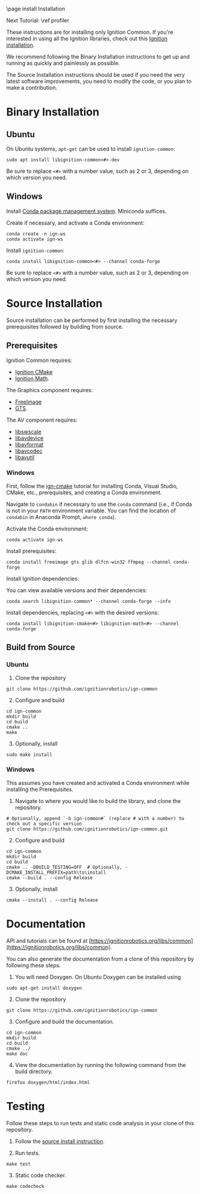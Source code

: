 \page install Installation

Next Tutorial: \ref profiler

These instructions are for installing only Ignition Common.
If you're interested in using all the Ignition libraries, check out this [Ignition installation](https://ignitionrobotics.org/docs/latest/install).

We recommend following the Binary Installation instructions to get up and running as quickly and painlessly as possible.

The Source Installation instructions should be used if you need the very latest software improvements, you need to modify the code, or you plan to make a contribution.

# Binary Installation

## Ubuntu

On Ubuntu systems, `apt-get` can be used to install `ignition-common`:
```
sudo apt install libignition-common<#>-dev
```

Be sure to replace `<#>` with a number value, such as 2 or 3, depending on
which version you need.

## Windows

Install [Conda package management system](https://docs.conda.io/projects/conda/en/latest/user-guide/install/download.html).
Miniconda suffices.

Create if necessary, and activate a Conda environment:
```
conda create -n ign-ws
conda activate ign-ws
```

Install `ignition-common`:
```
conda install libignition-common<#> --channel conda-forge
```

Be sure to replace `<#>` with a number value, such as 2 or 3, depending on
which version you need.

# Source Installation

Source installation can be performed by first installing the necessary
prerequisites followed by building from source.

## Prerequisites

Ignition Common requires:

  * [Ignition CMake](https://ignitionrobotics.org/libs/cmake)
  * [Ignition Math](https://ignitionrobotics.org/libs/math).

The Graphics component requires:

  * [FreeImage](http://freeimage.sourceforge.net/)
  * [GTS](http://gts.sourceforge.net/).

The AV component requires:

  * [libswscale](https://www.ffmpeg.org/libswscale.html)
  * [libavdevice](https://www.ffmpeg.org/libavdevice.html)
  * [libavformat](https://www.ffmpeg.org/libavformat.html)
  * [libavcodec](https://www.ffmpeg.org/libavcodec.html)
  * [libavutil](https://www.ffmpeg.org/libavutil.html)

### Windows

First, follow the [ign-cmake](https://github.com/ignitionrobotics/ign-cmake) tutorial for installing Conda, Visual Studio, CMake, etc., prerequisites, and creating a Conda environment.

Navigate to `condabin` if necessary to use the `conda` command (i.e., if Conda is not in your `PATH` environment variable. You can find the location of `condabin` in Anaconda Prompt, `where conda`).

Activate the Conda environment:
```
conda activate ign-ws
```

Install prerequisites:
```
conda install freeimage gts glib dlfcn-win32 ffmpeg --channel conda-forge
```

Install Ignition dependencies:

You can view available versions and their dependencies:
```
conda search libignition-common* --channel conda-forge --info
```

Install dependencies, replacing `<#>` with the desired versions:
```
conda install libignition-cmake<#> libignition-math<#> --channel conda-forge
```

## Build from Source

### Ubuntu

1. Clone the repository
  ```
  git clone https://github.com/ignitionrobotics/ign-common
  ```

2. Configure and build
  ```
  cd ign-common
  mkdir build
  cd build
  cmake ..
  make
  ```

3. Optionally, install
  ```
  sudo make install
  ```

### Windows

This assumes you have created and activated a Conda environment while installing the Prerequisites.

1. Navigate to where you would like to build the library, and clone the repository.
  ```
  # Optionally, append `-b ign-common#` (replace # with a number) to check out a specific version
  git clone https://github.com/ignitionrobotics/ign-common.git
  ```

2. Configure and build
  ```
  cd ign-common
  mkdir build
  cd build
  cmake .. -DBUILD_TESTING=OFF  # Optionally, -DCMAKE_INSTALL_PREFIX=path\to\install
  cmake --build . --config Release
  ```

3. Optionally, install
  ```
  cmake --install . --config Release
  ```

# Documentation

API and tutorials can be found at [https://ignitionrobotics.org/libs/common](https://ignitionrobotics.org/libs/common).

You can also generate the documentation from a clone of this repository by following these steps.

1. You will need Doxygen. On Ubuntu Doxygen can be installed using
  ```
  sudo apt-get install doxygen
  ```

2. Clone the repository
  ```
  git clone https://github.com/ignitionrobotics/ign-common
  ```

3. Configure and build the documentation.
  ```
  cd ign-common
  mkdir build
  cd build
  cmake ../
  make doc
  ```

4. View the documentation by running the following command from the build directory.
  ```
  firefox doxygen/html/index.html
  ```

# Testing

Follow these steps to run tests and static code analysis in your clone of this repository.

1. Follow the [source install instruction](#source-install).

2. Run tests.
  ```
  make test
  ```

3. Static code checker.
  ```
  make codecheck
  ```

